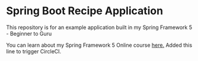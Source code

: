 # Spring Boot Recipe Application

This repository is for an example application built in my Spring Framework 5 - Beginner to Guru

You can learn about my Spring Framework 5 Online course [here.](https://go.springframework.guru/spring-framework-5-online-course)
Added this line to trigger CircleCI.
